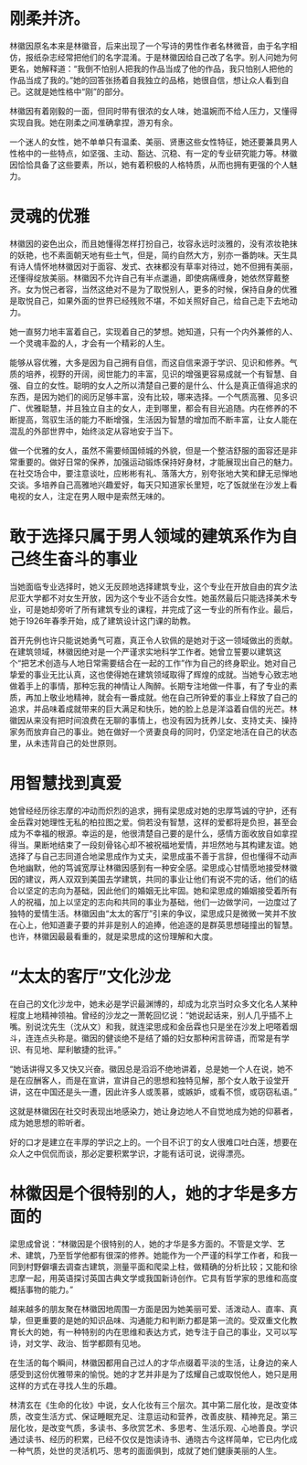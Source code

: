 # 刚柔并济。

林徽因原名本来是林徽音，后来出现了一个写诗的男性作者名林微音，由于名字相仿，报纸杂志经常把他们的名字混淆。于是林徽因给自己改了名字。别人问她为何更名，她解释道：“我倒不怕别人把我的作品当成了他的作品，我只怕别人把他的作品当成了我的。”她的回答张扬着自我独立的品格，她很自信，想让众人看到自己。这就是她性格中“刚”的部分。

林徽因有着刚毅的一面，但同时带有很浓的女人味，她温婉而不给人压力，又懂得实现自我。她在刚柔之间准确拿捏，游刃有余。

一个迷人的女性，她不单单只有温柔、美丽、贤惠这些女性特征，她还要兼具男人性格中的一些特点，如坚强、主动、豁达、沉稳、有一定的专业研究能力等。林徽因恰恰具备了这些要素，所以，她有着积极的人格特质，从而也拥有更强的个人魅力。

# 灵魂的优雅

林徽因的姿色出众，而且她懂得怎样打扮自己，妆容永远时淡雅的，没有浓妆艳抹的妖艳，也不素面朝天地有些土气，但是，简约自然大方，别亦一番韵味。天生具有诗人情怀地林徽因对于面容、发式、衣袜都没有草率对待过，她不但拥有美丽，还懂得绽放美丽。林徽因不允许自己有半点邋遢，即使病痛缠身，她依然穿戴整齐。女为悦己者容，当然这绝对不是为了取悦别人，更多的时候，保持自身的优雅是取悦自己，如果外面的世界已经残败不堪，不如关照好自己，给自己走下去地动力。

她一直努力地丰富着自己，实现着自己的梦想。她知道，只有一个内外兼修的人、一个灵魂丰盈的人，才会有一个精彩的人生。

能够从容优雅，大多是因为自己拥有自信，而这自信来源于学识、见识和修养。气质的培养，视野的开阔，阅世能力的丰富，见识的增强更容易成就一个有智慧、自强、自立的女性。聪明的女人之所以清楚自己要的是什么、什么是真正值得追求的东西，是因为她们的阅历足够丰富，没有比较，哪来选择。一个气质高雅、见多识广、优雅聪慧，并且独立自主的女人，走到哪里，都会有目光追随。内在修养的不断提高，驾驭生活的能力不断增强，生活因为智慧的增加而不断丰富，让女人能在混乱的外部世界中，始终淡定从容地安于当下。

做一个优雅的女人，虽然不需要倾国倾城的外貌，但是一个整洁舒服的面容还是非常重要的。做好日常的保养，加强运动锻炼保持好身材，才能展现出自己的魅力。在社交场合中，要注意谈吐，应彬彬有礼、落落大方，别夸张地大笑和肆无忌惮地交谈。多培养自己高雅地兴趣爱好，每天只知道家长里短，吃了饭就坐在沙发上看电视的女人，注定在男人眼中是索然无味的。

# 敢于选择只属于男人领域的建筑系作为自己终生奋斗的事业

当她面临专业选择时，她义无反顾地选择建筑专业，这个专业在开放自由的宾夕法尼亚大学都不对女生开放，因为这个专业不适合女性。她虽然最后只能选择美术专业，可是她却旁听了所有建筑专业的课程，并完成了这一专业的所有作业。最后，她于1926年春季开始，成了建筑设计这门课的助教。

首开先例也许只能说她勇气可嘉，真正令人钦佩的是她对于这一领域做出的贡献。在建筑领域，林徽因绝对是一个严谨求实地科学工作者。她曾立誓要以建筑这个“把艺术创造与人地日常需要结合在一起的工作”作为自己的终身职业。她对自己挚爱的事业无比认真，这也使得她在建筑领域取得了辉煌的成就。当她专心致志地做着手上的事情，那种忘我的神情让人陶醉。长期专注地做一件事，有了专业的素质，再加上敬业地精神，就会有一番成就。他在自己所钟爱的事业上释放了自己的追求，并品味着成就带来的巨大满足和快乐，她的脸上总是洋溢着自信的光芒。林徽因从来没有把时间浪费在无聊的事情上，也没有因为抚养儿女、支持丈夫、操持家务而放弃自己的事业。她在做好一个贤妻良母的同时，仍坚定地活在自己的状态里，从未违背自己的处世原则。

# 用智慧找到真爱

她曾经经历徐志摩的冲动而炽烈的追求，拥有梁思成对她的忠厚笃诚的守护，还有金岳霖对她理性无私的柏拉图之爱。倘若没有智慧，这样的爱都将是负担，甚至会成为不幸福的根源。幸运的是，他很清楚自己要的是什么，感情方面收放自如拿捏得当。果断地结束了一段刻骨铭心却不被祝福地爱情，并坦然地与其构建友谊。她选择了与自己志同道合地梁思成作为丈夫，梁思成虽不善于言辞，但也懂得不动声色地幽默，他的笃诚宽厚让林徽因感到有一种安全感。梁思成心甘情愿地接受林徽因的建议，两人双双到美国去学建筑，共同的事业让他们有说不完的话，他们的结合以坚定的志向为基础，因此他们的婚姻无比牢固。她和梁思成的婚姻接受着所有人的祝福，加上以坚定的志向和共同的事业为基础，他们一边做学问，一边度过了独特的爱情生活。林徽因由“太太的客厅”引来的争议，梁思成只是微微一笑并不放在心上，他知道妻子要的并非是别人的追捧，他追逐的是群英思想碰撞出的智慧。也许，林徽因最最看重的，就是梁思成的这份理解和大度。

# “太太的客厅”文化沙龙

在自己的文化沙龙中，她未必是学识最渊博的，却成为北京当时众多文化名人某种程度上地精神领袖。曾经的沙龙之一萧乾回忆说：“她说起话来，别人几乎插不上嘴。别说沈先生（沈从文）和我，就连梁思成和金岳霖也只是坐在沙发上吧嗒着烟斗，连连点头称是。徽因的健谈绝不是结了婚的妇女那种闲言碎语，而常是有学识、有见地、犀利敏捷的批评。”

“她话讲得又多又快又兴奋。徽因总是滔滔不绝地讲着，总是她一个人在说，她不是在应酬客人，而是在宣讲，宣讲自己的思想和独特见解，那个女人敢于设堂开讲，这在中国还是头一遭，因此许多人或羡慕，或嫉妒，或看不惯，或窃窃私语。”

这就是林徽因在社交时表现出地感染力，她让身边地人不自觉地成为她的仰慕者，成为她思想的聆听者。

好的口才是建立在丰厚的学识之上的。一个目不识丁的女人很难口吐白莲，想要在众人之中侃侃而谈，那必定要积累学识，才能有话可说，说得漂亮。

# 林徽因是个很特别的人，她的才华是多方面的

梁思成曾说：“林徽因是个很特别的人，她的才华是多方面的。不管是文学、艺术、建筑，乃至哲学他都有很深的修养。她能作为一个严谨的科学工作者，和我一同到村野僻壤去调查古建筑，测量平面和爬梁上柱，做精确的分析比较；又能和徐志摩一起，用英语探讨英国古典文学或我国新诗创作。它具有哲学家的思维和高度概括事物的能力。”

越来越多的朋友聚在林徽因地周围一方面是因为她美丽可爱、活泼动人、直率、真挚，但更重要的是她的知识品味、沟通能力和判断力都是第一流的。受双重文化教育长大的她，有一种特别的内在思维和表达方式，她专注于自己的事业，又可以写诗，对文学、政治、哲学都颇有见地。

在生活的每个瞬间，林徽因都用自己过人的才华点缀着平淡的生活，让身边的亲人感受到这份优雅带来的愉悦。她的才艺并非是为了炫耀自己或取悦他人，她只是用这样的方式在寻找人生的乐趣。

林清玄在《生命的化妆》中说，女人化妆有三个层次。其中第二层化妆，是改变体质，改变生活方式、保证睡眠充足、注意运动和营养，改善皮肤、精神充足。第三层化妆，是改变气质，多读书、多欣赏艺术、多思考、生活乐观、心地善良。学识通过读书、经历的积累，已经不仅仅是饱读诗书、通晓古今这样简单，它已内化成一种气质，处世的灵活机巧、思考的面面俱到，成就了她们健康美丽的人生。